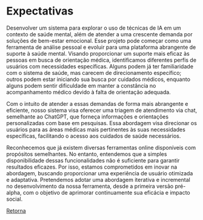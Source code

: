 # Expectativas

Desenvolver um sistema para explorar o uso de técnicas de IA em um contexto de saúde mental, além de atender a uma crescente demanda por soluções de bem-estar emocional. Esse projeto pode começar como uma ferramenta de análise pessoal e evoluir para uma plataforma abrangente de suporte à saúde mental.
Visando proporcionar um suporte mais eficaz às pessoas em busca de orientação médica, identificamos diferentes perfis de usuários com necessidades específicas. Alguns podem já ter familiaridade com o sistema de saúde, mas carecem de direcionamento específico; outros podem estar iniciando sua busca por cuidados médicos, enquanto alguns podem sentir dificuldade em manter a constância no acompanhamento médico devido à falta de orientação adequada.

Com o intuito de atender a essas demandas de forma mais abrangente e eficiente, nosso sistema visa oferecer uma triagem de atendimento via chat, semelhante ao ChatGPT, que forneça informações e orientações personalizadas com base em pesquisas. Essa abordagem visa direcionar os usuários para as áreas médicas mais pertinentes às suas necessidades específicas, facilitando o acesso aos cuidados de saúde necessários.

Reconhecemos que já existem diversas ferramentas online disponíveis com propósitos semelhantes. No entanto, entendemos que a simples disponibilidade dessas funcionalidades não é suficiente para garantir resultados eficazes. Por isso, estamos comprometidos em inovar na abordagem, buscando proporcionar uma experiência de usuário otimizada e adaptativa. Pretendemos adotar uma abordagem iterativa e incremental no desenvolvimento da nossa ferramenta, desde a primeira versão pré-alpha, com o objetivo de aprimorar continuamente sua eficácia e impacto social.


[Retorna](../README.md)

